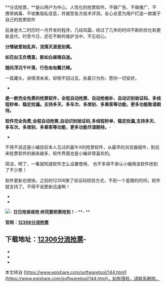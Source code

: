 **分流抢票，**是以用户为中心、人性化的抢票软件。不做广告、不做推广、不携带病毒、不收集隐私信息，并接受各方技术评测，全心全意为用户打造一款属于自己的抢票软件

前身是大二时历时一月开发的程序，几经风霜，经过了几年的时间不断的优化和更新迭代，时至今日，还在不断的维护当中，不忘初心。

**分情破爱始乱弃，流落天涯思别离。**

**如花似玉负情意，影如白昼暗自迷。**

**随风浮沉千叶落，行色匆匆鬓已稀。**

一首藏头，讲得清未来，却倒不回过去，执着只为你，愿你一切安好。

-

**是一款完全免费的抢票软件，全程自动抢票、自动抢候补、自动识别验证码、多线程秒单、稳定捡漏。支持多天、多车次、多席别、多乘客等功能，更多功能敬请期待。**

**软件完全免费,全程自动抢票,自动识别验证码,多线程秒单、稳定捡漏,支持多天、多车次、多席别、多乘客等功能，更多功能尽请期待。**-

-

 不得不说这是小编目前本人见过的最牛X的抢票软件，从最早的浏览器插件，到后来抢票软件的越来越多，软件界面也是小编非常喜欢的。

 简洁，明了，一看就知道软件怎么设置使用。 也不多得不承认小编用该软件抢到了不少票！

 软件更新也很快。之前的12306换了验证码校验方式，不到一个星期的时间，软件就支持了。不得不说更新迅速啊！

-
-
![](https://static.bypass.cn/1203/images/slider/browsers.png)-
**日日抢夜夜抢 终究要把票抢到！**-
**-
**

**官网：**[**12306分流抢票**](http://www.12306bypass.com/)

**下载地址：**[12306分流抢票](https://www.bypass.cn/api/download?source=aws&name=Bypass.zip)-
-
-
-

-

本文转自 [https://www.eqishare.com/softwaretool/144.html](https://www.eqishare.com/softwaretool/144.html)，如有侵权，请联系删除。